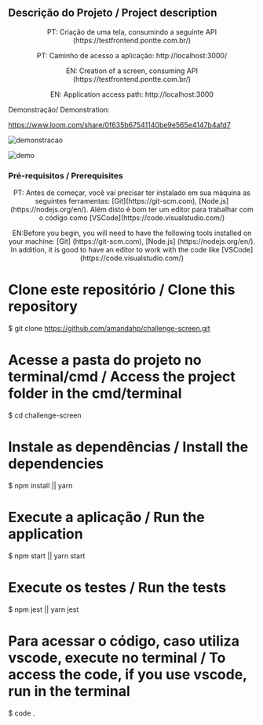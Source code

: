 ## Descrição do Projeto / Project description
<p align="center"> PT: Criação de uma tela, consumindo a seguinte API (https://testfrontend.pontte.com.br/) </p>
<p align="center">PT: Caminho de acesso a aplicação: http://localhost:3000/ </p>
<p align="center"> EN: Creation of a screen, consuming API (https://testfrontend.pontte.com.br/) </p>
<p align="center">EN: Application access path: http://localhost:3000</p>
<p>Demonstração/ Demonstration:</p>

https://www.loom.com/share/0f635b67541140be9e565e4147b4afd7

![demonstracao](https://i.ibb.co/9gwpzc5/index.jpg)

![demo](https://i.ibb.co/rcDZJS5/Screenshot-from-2021-05-03-09-52-05.png)



### Pré-requisitos / Prerequisites
<p align="center"> PT: Antes de começar, você vai precisar ter instalado em sua máquina as seguintes ferramentas:
[Git](https://git-scm.com), [Node.js](https://nodejs.org/en/). 
Além disto é bom ter um editor para trabalhar com o código como [VSCode](https://code.visualstudio.com/)  </p>
<p align="center"> EN:Before you begin, you will need to have the following tools installed on your machine:
[Git] (https://git-scm.com), [Node.js] (https://nodejs.org/en/).
In addition, it is good to have an editor to work with the code like [VSCode] (https://code.visualstudio.com/)
</p>

# Clone este repositório / Clone this repository
$ git clone <https://github.com/amandahp/challenge-screen.git>

# Acesse a pasta do projeto no terminal/cmd / Access the project folder in the  cmd/terminal
$ cd challenge-screen

# Instale as dependências / Install the dependencies
$ npm install || yarn 

# Execute a aplicação / Run the application
$ npm start || yarn start

# Execute os testes / Run the tests
$ npm jest || yarn jest

# Para acessar o código, caso utiliza vscode, execute no terminal / To access the code, if you use vscode, run in the terminal
$ code .

